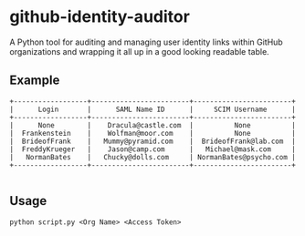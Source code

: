 # github-identity-auditor
A Python tool for auditing and managing user identity links within GitHub organizations and wrapping it all up in a good looking readable table.

## Example
```
+------------------+------------------------+------------------------+
|      Login       |      SAML Name ID      |     SCIM Username      |
+------------------+------------------------+------------------------+
|      None        |    Dracula@castle.com  |          None          |
|  Frankenstein    |    Wolfman@moor.com    |          None          |
|  BrideofFrank    |   Mummy@pyramid.com    |  BrideofFrank@lab.com  |
|  FreddyKrueger   |    Jason@camp.com      |   Michael@mask.com     |
|   NormanBates    |   Chucky@dolls.com     | NormanBates@psycho.com |
+------------------+------------------------+------------------------+


```

## Usage
```
python script.py <Org Name> <Access Token>
```
